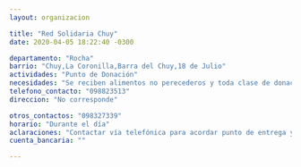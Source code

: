 ```yaml
---
layout: organizacion

title: "Red Solidaria Chuy"
date: 2020-04-05 18:22:40 -0300

departamento: "Rocha"
barrio: "Chuy,La Coronilla,Barra del Chuy,18 de Julio"
actividades: "Punto de Donación"
necesidades: "Se reciben alimentos no perecederos y toda clase de donaciones"
telefono_contacto: "098823513"
direccion: "No corresponde"

otros_contactos: "098327339"
horario: "Durante el día"
aclaraciones: "Contactar vía telefónica para acordar punto de entrega y solicitud de apoyo"
cuenta_bancaria: ""

---
```

